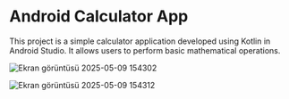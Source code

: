 # Android Calculator App

This project is a simple calculator application developed using Kotlin in Android Studio. It allows users to perform basic mathematical operations.

![Ekran görüntüsü 2025-05-09 154302](https://github.com/user-attachments/assets/598c67e6-5c61-46b2-b730-4e56d8601ad9)

![Ekran görüntüsü 2025-05-09 154312](https://github.com/user-attachments/assets/974b6190-09e4-4a97-b94c-e89a06b0ee26)
